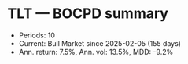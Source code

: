 # TLT — BOCPD summary

- Periods: 10
- Current: Bull Market since 2025-02-05 (155 days)
- Ann. return: 7.5%, Ann. vol: 13.5%, MDD: -9.2%
